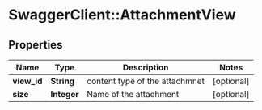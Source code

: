 # SwaggerClient::AttachmentView

## Properties
Name | Type | Description | Notes
------------ | ------------- | ------------- | -------------
**view_id** | **String** | content type of the attachmnet | [optional] 
**size** | **Integer** | Name of the attachment | [optional] 


